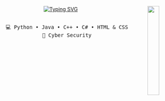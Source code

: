 <div align="center">
<img src="https://github.com/innng/innng/assets/26755058/5e0ce0fb-c544-4f8c-a307-5849165746d0" width="25%" align="right" />
<a href="https://git.io/typing-svg"><img src="https://readme-typing-svg.demolab.com?font=Fira+Code&pause=1000&color=5800F7&random=false&width=435&lines=Things+we+think+are+cool!" alt="Typing SVG" /></a>
<br><br>
<pre>
    💻 Python • Java • C++ • C# • HTML & CSS
    📖 Cyber Security
</pre>
<br><br>
<br><br><br>
    

</div>
